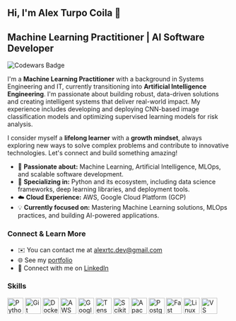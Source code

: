 Hi, I'm Alex Turpo Coila 👋
---

Machine Learning Practitioner | AI Software Developer
---

<p align="left">
  <img src="https://www.codewars.com/users/iBrokeTheCode/badges/micro" alt="Codewars Badge" />
</p>

I'm a **Machine Learning Practitioner** with a background in Systems Engineering and IT, currently transitioning into **Artificial Intelligence Engineering**. I'm passionate about building robust, data-driven solutions and creating intelligent systems that deliver real-world impact. My experience includes developing and deploying CNN-based image classification models and optimizing supervised learning models for risk analysis.

I consider myself a **lifelong learner** with a **growth mindset**, always exploring new ways to solve complex problems and contribute to innovative technologies. Let's connect and build something amazing!

* 🚀 **Passionate about:** Machine Learning, Artificial Intelligence, MLOps, and scalable software development.
* 🐍 **Specializing in:** Python and its ecosystem, including data science frameworks, deep learning libraries, and deployment tools.
* ☁️ **Cloud Experience:** AWS, Google Cloud Platform (GCP)
* 💡 **Currently focused on:** Mastering Machine Learning solutions, MLOps practices, and building AI-powered applications.

### Connect & Learn More

* ✉️ You can contact me at [alexrtc.dev@gmail.com](mailto:alexrtc.dev@gmail.com)
* 🌐 See my [portfolio](https://ibrokethecode.github.io/portfolio/)
* 🔗 Connect with me on [LinkedIn](https://www.linkedin.com/in/alex-turpo)

### Skills

<p align="left">
  <a href="https://www.python.org/" target="_blank" rel="noreferrer"><img src="https://raw.githubusercontent.com/danielcranney/readme-generator/main/public/icons/skills/python-colored.svg" width="36" height="36" alt="Python" /></a>
  <a href="https://git-scm.com/" target="_blank" rel="noreferrer"><img src="https://raw.githubusercontent.com/danielcranney/readme-generator/main/public/icons/skills/git-colored.svg" width="36" height="36" alt="Git" /></a>
  <a href="https://www.docker.com/" target="_blank" rel="noreferrer"><img src="https://raw.githubusercontent.com/danielcranney/readme-generator/main/public/icons/skills/docker-colored.svg" width="36" height="36" alt="Docker" /></a>
  <a href="https://aws.amazon.com/" target="_blank" rel="noreferrer"><img src="https://raw.githubusercontent.com/danielcranney/readme-generator/main/public/icons/skills/aws-colored.svg" width="36" height="36" alt="AWS" /></a>
  <a href="https://cloud.google.com/" target="_blank" rel="noreferrer"><img src="https://raw.githubusercontent.com/danielcranney/readme-generator/main/public/icons/skills/googlecloud-colored.svg" width="36" height="36" alt="Google Cloud" /></a>
  <a href="https://tensorflow.org/" target="_blank" rel="noreferrer"><img src="https://raw.githubusercontent.com/danielcranney/readme-generator/main/public/icons/skills/tensorflow-colored.svg" width="36" height="36" alt="TensorFlow" /></a>
  <a href="https://scikit-learn.org/" target="_blank" rel="noreferrer"><img src="https://github.com/user-attachments/assets/258f7c03-f967-45ae-9a26-62062aa318bd" width="36" height="36" alt="Scikit-learn" /></a>
  <a href="https://airflow.apache.org/" target="_blank" rel="noreferrer"><img src="https://github.com/user-attachments/assets/69fb5c80-7ec7-4180-9655-31fd3d9aa49a" width="36" height="36" alt="Apache Airflow" /></a>
  <a href="https://www.postgresql.org/" target="_blank" rel="noreferrer"><img src="https://raw.githubusercontent.com/danielcranney/readme-generator/main/public/icons/skills/postgresql-colored.svg" width="36" height="36" alt="PostgreSQL" /></a>
  <a href="https://fastapi.tiangolo.com/" target="_blank" rel="noreferrer"><img src="https://raw.githubusercontent.com/danielcranney/readme-generator/main/public/icons/skills/fastapi-colored.svg" width="36" height="36" alt="Fast API" /></a>
  <a href="https://www.linux.org" target="_blank" rel="noreferrer"><img src="https://raw.githubusercontent.com/danielcranney/readme-generator/main/public/icons/skills/linux-colored.svg" width="36" height="36" alt="Linux" /></a>
  <a href="https://code.visualstudio.com/" target="_blank" rel="noreferrer"><img src="https://raw.githubusercontent.com/danielcranney/readme-generator/main/public/icons/skills/visualstudiocode.svg" width="36" height="36" alt="VS Code" /></a>
</p>
